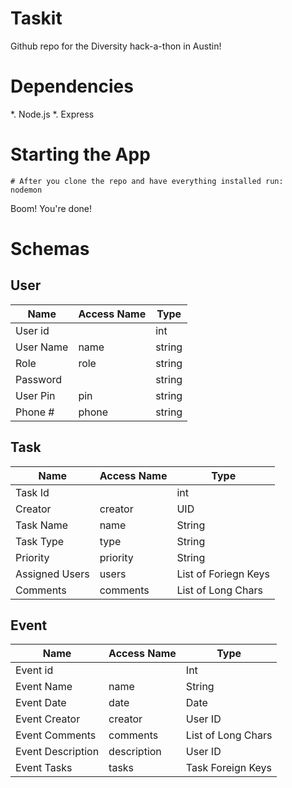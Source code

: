 # Taskit
Github repo for the Diversity hack-a-thon in Austin!

# Dependencies
*. Node.js
*. Express

# Starting the App

```
# After you clone the repo and have everything installed run:
nodemon
```
Boom! You're done!


# Schemas

## User
| Name     | Access Name | Type                 |
|----------|-------------|----------------------|
| User id  |             | int                  |
| User Name| name        | string               |
| Role     | role        | string               |
| Password |             | string               |
| User Pin | pin         | string               |
| Phone #  | phone       | string               |


## Task

| Name           | Access Name  | Type                 |
|----------------|--------------|----------------------|
| Task Id        |              | int                  |
| Creator        | creator      | UID                  |
| Task Name      | name         | String               |
| Task Type      | type         | String               |
| Priority       | priority     | String               |
| Assigned Users | users        | List of Foriegn Keys |
| Comments       | comments     | List of Long Chars   |


## Event

| Name              | Access Name | Type                   |
|-------------------|-------------|------------------------|
| Event id          |             | Int                    |
| Event Name        | name        | String                 |
| Event Date        | date        | Date                   |
| Event Creator     | creator     | User ID                |
| Event Comments    | comments    | List of Long Chars     |
| Event Description | description | User ID                |
| Event Tasks       | tasks       | Task Foreign Keys      |
